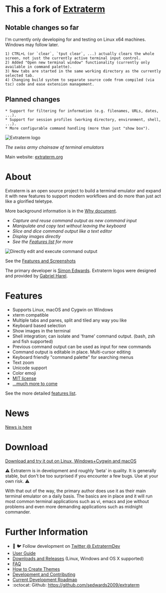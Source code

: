 This a fork of [Extraterm](https://github.com/sedwards2009/extraterm/)
======================================================================

Notable changes so far
----------------------

I'm currently only developing for and testing on Linux x64 machines. Windows may follow later. 

    1) CTRL+L (or `clear`, `tput clear`, ...) actually clears the whole screen, not just the currently active terminal input control.
    2) Added "Open new terminal window" functionality (currently only available in command palette).
    3) New tabs are started in the same working directory as the currently selected tab.
    4) Changing build system to separate source code from compiled (via tsc) code and ease extension management.

Planned changes
---------------

    * Support for filtering for information (e.g. filenames, URLs, dates, ...).
    * Support for session profiles (working directory, environment, shell, ...).
    * More configurable command handling (more than just "show box").

![Extraterm logo](docs/extraterm_main_logo_512x367.png)

*The swiss army chainsaw of terminal emulators*

Main website: [extraterm.org](http://extraterm.org)

# About

Extraterm is an open source project to build a terminal emulator and expand it with new features to support modern workflows and do more than just act like a glorified teletype.

More background information is in the [Why document](http://extraterm.org/why.html).

* *Capture and reuse command output as new command input*
* *Manipulate and copy text without leaving the keyboard*
* *Slice and dice command output like a text editor*
* *Display images directly*
* *See the [Features list](http://extraterm.org/features.html) for more*

![Directly edit and execute command output](docs/edit_direct.gif)

See the [Features and Screenshots](http://extraterm.org/features.html)

The primary developer is [Simon Edwards](mailto:simon@simonzone.com). Extraterm logos were designed and provided by [Gabriel Harel](https://github.com/g-harel).

# Features

* Supports Linux, macOS and Cygwin on Windows
* xterm compatible
* Multiple tabs and panes, split and tiled any way you like
* Keyboard based selection
* Show images in the terminal
* Shell integration; can isolate and 'frame' command output. (bash, zsh and fish supported)
* Previous command output can be used as input for new commands
* Command output is editable in place. Multi-cursor editing
* Keyboard friendly "command palette" for searching menus
* Text zoom
* Unicode support
* Color emoji
* [MIT license](LICENSE.txt)
* [...much more to come](https://github.com/sedwards2009/extraterm/issues/30)

See the more detailed [features list](http://extraterm.org/features.html).

# News

[News is here](http://extraterm.org/news.html)

# Download

[Download and try it out on Linux, Windows+Cygwin and macOS](https://github.com/sedwards2009/extraterm/releases)

:warning: Extraterm is in development and roughly 'beta' in quality. It is generally stable, but don't be too surprised if you encounter a few bugs. Use at your own risk. :warning:

With that out of the way, the primary author does use it as their main terminal emulator on a daily basis. The basics are in place and it will run most common terminal applications such as vi, emacs and joe without problems and even more demanding applications such as midnight commander.

# Further Information

* :loudspeaker: :bird: Follow development on [Twitter @ ExtratermDev](https://twitter.com/ExtratermDev)
* [User Guide](http://extraterm.org/guide.html)
* [Downloads and Releases](https://github.com/sedwards2009/extraterm/releases) (Linux, Windows and OS X supported)
* [FAQ](http://extraterm.org/faq.html)
* [How to Create Themes](http://extraterm.org/theming.html)
* [Development and Contributing](http://extraterm.org/development.html)
* [Current Development Roadmap](https://github.com/sedwards2009/extraterm/issues/30)
* :octocat: Github: https://github.com/sedwards2009/extraterm
